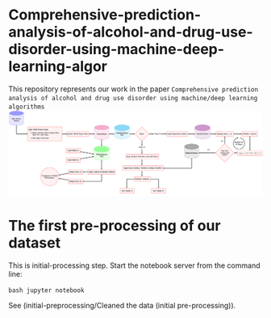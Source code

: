 # Comprehensive-prediction-analysis-of-alcohol-and-drug-use-disorder-using-machine-deep-learning-algor
This repository represents our work in the paper `Comprehensive prediction analysis of alcohol and drug use disorder using machine/deep learning algorithms` ![model](images\figure1-1.png)

# The first pre-processing of our dataset
This is initial-processing step.  Start the notebook server from the command line:

`bash
jupyter notebook
`

See (initial-preprocessing/Cleaned the data (initial pre-processing)). 